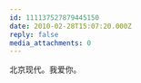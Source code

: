 ```yaml
---
id: 111137527879445150
date: 2010-02-28T15:07:20.000Z
reply: false
media_attachments: 0
---
```


北京现代。我爱你。

